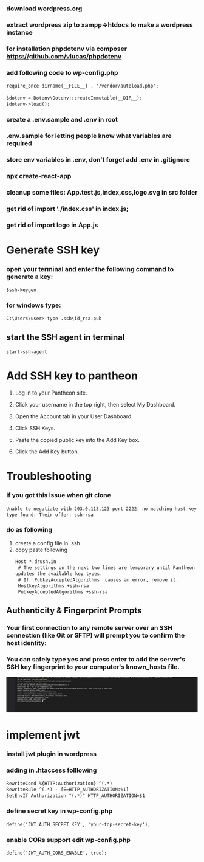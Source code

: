 ### download wordpress.org
### extract wordpress zip to xampp->htdocs to make a wordpress instance
### for installation phpdotenv via composer https://github.com/vlucas/phpdotenv

### add following code to wp-config.php
```
require_once dirname(__FILE__) . '/vendor/autoload.php';

$dotenv = Dotenv\Dotenv::createImmutable(__DIR__);
$dotenv->load();
```

### create a .env.sample and .env in root
### .env.sample for letting people know what variables are required
### store env variables in .env, don't forget add .env in .gitignore




### npx create-react-app
### cleanup  some files: App.test.js,index,css,logo.svg in src folder
### get rid of import './index.css' in index.js;
### get rid of import logo in App.js




# Generate  SSH key
### open your terminal and enter the following command to generate a key:
```
$ssh-keygen
```

### for windows type:
```
C:\Users\user> type .ssh\id_rsa.pub
```

## start the SSH agent in terminal
```
start-ssh-agent
```
# Add SSH key to pantheon

1. Log in to your Pantheon site.

2. Click your username in the top right, then select My Dashboard.

3. Open the  Account tab in your User Dashboard.

4. Click SSH Keys.

5. Paste the copied public key into the Add Key box.

6. Click the Add Key button.

# Troubleshooting

### if you got this issue when git clone 

```
Unable to negotiate with 203.0.113.123 port 2222: no matching host key type found. Their offer: ssh-rsa
```

### do as following
1. create a config file in .ssh
2. copy paste following
   ```
   Host *.drush.in
    # The settings on the next two lines are temporary until Pantheon updates the available key types.
    # If 'PubkeyAcceptedAlgorithms' causes an error, remove it.
    HostkeyAlgorithms +ssh-rsa
    PubkeyAcceptedAlgorithms +ssh-rsa
   ```

## Authenticity & Fingerprint Prompts
### Your first connection to any remote server over an SSH connection (like Git or SFTP) will prompt you to confirm the host identity:
### You can safely type yes and press enter to add the server's SSH key fingerprint to your computer's known_hosts file.
![Screenshot](screenshots/ssh.jpg)


# implement jwt
### install jwt plugin in wordpress
### adding in .htaccess folllowing
```
RewriteCond %{HTTP:Authorization} ^(.*)
RewriteRule ^(.*) - [E=HTTP_AUTHORIZATION:%1]
SetEnvIf Authorization "(.*)" HTTP_AUTHORIZATION=$1
```

### define secret key in wp-config.php
```
define('JWT_AUTH_SECRET_KEY', 'your-top-secret-key');
```

### enable CORs support edit wp-config.php
```
define('JWT_AUTH_CORS_ENABLE', true);
```